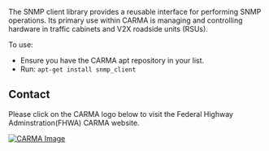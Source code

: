 The SNMP client library provides a reusable interface for performing SNMP operations.  Its primary use within CARMA is managing and controlling hardware in traffic cabinets and V2X roadside units (RSUs).

To use:
* Ensure you have the CARMA apt repository in your list.
* Run: ```apt-get install snmp_client```

## Contact
Please click on the CARMA logo below to visit the Federal Highway Adminstration(FHWA) CARMA website.

[![CARMA Image](https://raw.githubusercontent.com/usdot-fhwa-stol/CARMAPlatform/develop/docs/image/CARMA_icon.png)](https://highways.dot.gov/research/research-programs/operations/CARMA)
